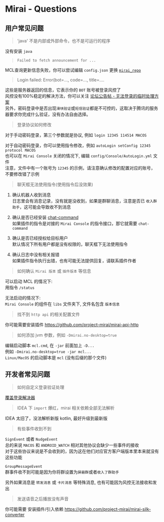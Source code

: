 # Mirai - Questions

## 用户常见问题

> 'java' 不是内部或外部命令，也不是可运行的程序

没有安装 `java`

> `Failed to fetch announcement for ...`

MCL查询更新信息失败，你可以尝试编辑 `config.json` 更换 [`mirai_repo`](https://github.com/project-mirai/mirai-repo-mirror#%E4%BB%93%E5%BA%93%E9%95%9C%E5%83%8F)

> Login failed: Error(bot=..., code=..., title=....

这些是服务器返回的信息，它表示你的 `BOT` 账号被登录风控了  
风控没有100%稳定的解决方法，你可以关注 [论坛公告帖 - 无法登录的临时处理方案](https://mirai.mamoe.net/topic/223)  
另外，密码登录中是否出现`滑块验证`或`短信验证`都是不可控的，这取决于腾讯的服务器要求你完成什么验证，没有办法自由选择。

> 登录协议如何修改

对于手动密码登录，第三个参数就是协议, 例如 `login 12345 114514 MACOS`  

对于自动密码登录，你可以使用指令修改，例如 `autoLogin setConfig 12345 protocol MACOS`  
也可以在 `Mirai Console` 关闭的情况下, 编辑 `config/Console/AutoLogin.yml` 文件  
注意，文件中有一个账号为 `12345` 的示例，请注意确认修改的配置对应的账号，不要修改错了示例

> 聊天框无法使用指令(使用指令后没效果)

1. 确认机器人收到消息  
   日志里会有消息记录，没有就是没收到，如果是群聊消息，注意是否已 `收入群助手`，这可能会导致收不到消息

2. 确认是否已经安装 [chat-command](https://github.com/project-mirai/chat-command/releases/download/v0.6.0/chat-command-0.6.0.mirai2.jar)  
   如果插件的指令是对接的 `Mirai Console` 的指令接口，那它就需要 `chat-command`

3. 确认是否已经授权给目标用户  
   默认情况下所有用户都是没有权限的，聊天框下无法使用指令

4. 确认日志中没有相关报错  
   如果插件指令执行出错，也有可能无法提供回复，请联系插件作者

> 如何确认 `Mirai 版本` 或 `插件版本` 等信息

可以启动 MCL 的情况下:  
用指令 `/status`  

无法启动的情况下:  
`Mirai Console` 的组件在 `libs` 文件夹下, 文件名包含 `版本信息`  

> 找不到 `http api` 的相关配置文件

你可能需要安装插件 https://github.com/project-mirai/mirai-api-http

> 如何添加 jvm 参数，例如 `-Dmirai.no-desktop=true`

编辑启动脚本 `mcl.cmd`, 在 `-jar` 前面加上 `-D...`  
例如 `-Dmirai.no-desktop=true -jar mcl...`  
`Linux/MacOS` 的启动脚本是 `mcl` (没有后缀的那个文件)

## 开发者常见问题

> 如何自定义登录验证处理

[覆盖登录解决器](https://github.com/mamoe/mirai/blob/dev/docs/Bots.md#%E8%A6%86%E7%9B%96%E7%99%BB%E5%BD%95%E8%A7%A3%E5%86%B3%E5%99%A8)

> IDEA 下 `import` 爆红，mirai 相关依赖全部无法解析

IDEA 太旧了，没法解析新版 kotlin, 最好升级到最新版

> 有些事件收到不到

`SignEvent` 或者 `NudgeEvent`  
总的来说 `MACOS` 和 `ANDROID_WATCH` 相对其他协议会缺少一些事件的接收  
对于这些协议来说是不会收到的，因为这在他们对应官方客户端版本里本来就没有这些功能

`GroupMessageEvent`  
群事件收不到可能是因为你将群设置为`屏蔽群`或者`收入了群助手`

另外如果消息是 `转发消息` 或 `卡片消息` 等特殊消息, 也有可能因为风控无法接收和发出

> 发送语音之后播放没有声音

你可能需要 安装插件/引入依赖 https://github.com/project-mirai/mirai-silk-converter
